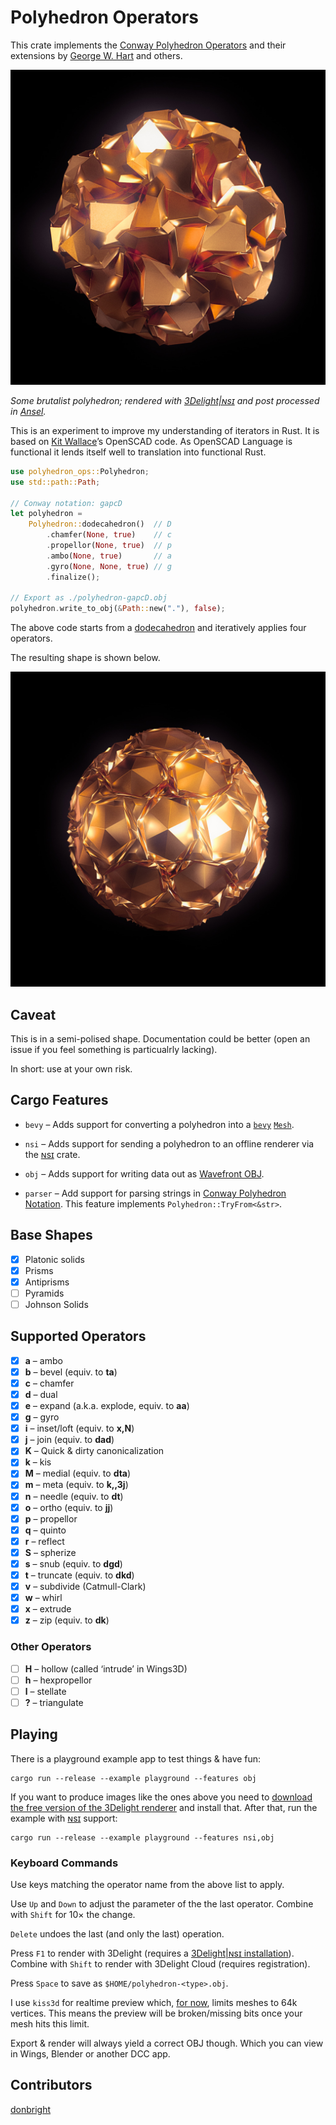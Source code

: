 # Polyhedron Operators

This crate implements the [Conway Polyhedron
Operators](http://en.wikipedia.org/wiki/Conway_polyhedron_notation)
and their extensions by [George W. Hart](http://www.georgehart.com/)
and others.

![Some brutalist Polyhedron, rendered with 3Delight|ɴsɪ](polyhedron.jpg)

*Some brutalist polyhedron; rendered with
[3Delight|ɴsɪ](https://www.3delight.com) and post processed in
[Ansel](https://ansel.photos/).*

This is an experiment to improve my understanding of iterators in Rust.
It is based on [Kit Wallace](http://kitwallace.tumblr.com/tagged/conway)’s
OpenSCAD code. As OpenSCAD Language is functional it lends itself well to
translation into functional Rust.

```rust
use polyhedron_ops::Polyhedron;
use std::path::Path;

// Conway notation: gapcD
let polyhedron =
    Polyhedron::dodecahedron()  // D
        .chamfer(None, true)    // c
        .propellor(None, true)  // p
        .ambo(None, true)       // a
        .gyro(None, None, true) // g
        .finalize();

// Export as ./polyhedron-gapcD.obj
polyhedron.write_to_obj(&Path::new("."), false);
```

The above code starts from a
[dodecahedron](https://en.wikipedia.org/wiki/Dodecahedron) and
iteratively applies four operators.

The resulting shape is shown below.

![A polyhedron](gapcD.jpg)

## Caveat

This is in a semi-polised shape. Documentation could be better (open an issue
if you feel something is particualrly lacking).

In short: use at your own risk.

## Cargo Features

* `bevy` – Adds support for converting a polyhedron into a
  [`bevy`](https://bevyengine.org/)
  [`Mesh`](https://docs.rs/bevy/latest/bevy/render/mesh/struct.Mesh.html).

* `nsi`  – Adds support for sending a polyhedron to an offline renderer
  via the [ɴsɪ](https://crates.io/crates/nsi/) crate.

* `obj`  – Adds support for writing data out as
  [Wavefront OBJ](https://en.wikipedia.org/wiki/Wavefront_.obj_file).

* `parser` – Add support for parsing strings in
  [Conway Polyhedron Notation](https://en.wikipedia.org/wiki/Conway_polyhedron_notation).
  This feature implements `Polyhedron::TryFrom<&str>`.

## Base Shapes

* [x] Platonic solids
* [x] Prisms
* [x] Antiprisms
* [ ] Pyramids
* [ ] Johnson Solids

## Supported Operators

* [x] **a** – ambo
* [x] **b** – bevel (equiv. to **ta**)
* [x] **c** – chamfer
* [x] **d** – dual
* [x] **e** – expand (a.k.a. explode, equiv. to **aa**)
* [x] **g** – gyro
* [x] **i** – inset/loft (equiv. to **x,N**)
* [x] **j** – join (equiv. to **dad**)
* [x] **K** – Quick & dirty canonicalization
* [x] **k** – kis
* [x] **M** – medial (equiv. to **dta**)
* [x] **m** – meta (equiv. to **k,,3j**)
* [x] **n** – needle (equiv. to **dt**)
* [x] **o** – ortho (equiv. to **jj**)
* [x] **p** – propellor
* [x] **q** – quinto
* [x] **r** – reflect
* [x] **S** – spherize
* [x] **s** – snub (equiv. to **dgd**)
* [x] **t** – truncate (equiv. to **dkd**)
* [x] **v** – subdivide (Catmull-Clark)
* [x] **w** – whirl
* [x] **x** – extrude
* [x] **z** – zip (equiv. to **dk**)

### Other Operators

* [ ] **H** – hollow (called ‘intrude’ in Wings3D)
* [ ] **h** – hexpropellor
* [ ] **l** – stellate
* [ ] **?** – triangulate

## Playing

There is a playground example app to test things & have fun:

```text
cargo run --release --example playground --features obj
```

If you want to produce images like the ones above you need to
[download the free version of the 3Delight renderer](https://www.3delight.com/download)
and install that. After that, run the example with
[ɴsɪ](https://crates.io/crates/nsi/) support:

```text
cargo run --release --example playground --features nsi,obj
```

### Keyboard Commands

Use keys matching the operator name from the above list to apply.

Use `Up` and `Down` to adjust the parameter of the the last operator.
Combine with `Shift` for 10× the change.

`Delete` undoes the last (and only the last) operation.

Press `F1` to render with 3Delight (requires a [3Delight|ɴsɪ
installation](https://www.3delight.com/download)).
Combine with `Shift` to render with 3Delight Cloud (requires registration).

Press `Space` to save as `$HOME/polyhedron-<type>.obj`.

I use `kiss3d` for realtime preview which, [for now](https://github.com/sebcrozet/kiss3d/issues/263),
limits meshes to 64k vertices. This means the preview will be broken/missing bits
once your mesh hits this limit.

Export & render will always yield a correct OBJ though. Which you can
view in Wings, Blender or another DCC app.

## Contributors

[donbright](https://github.com/donbright)
